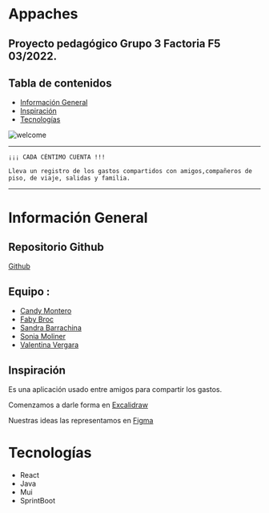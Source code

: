 # Appaches
## Proyecto pedagógico Grupo 3 Factoria F5 03/2022.



## Tabla de contenidos
* [Información General](#Información-General)
* [Inspiración](#Inspiración)
* [Tecnologías](#Tecnologías)

![welcome](https://i.ibb.co/0QWc00Y/Welcome.png)

- - -
```
¡¡¡ CADA CÉNTIMO CUENTA !!!

Lleva un registro de los gastos compartidos con amigos,compañeros de piso, de viaje, salidas y familia.

```
---

# Información General 

## Repositorio Github 
 [Github](https://github.com/candymd/appaches)


## Equipo : 

* [Candy Montero](https://github.com/candymd) 
* [Faby Broc](https://github.com/FabyBroc)
* [Sandra Barrachina](https://github.com/Sbarrachina) 
* [Sonia Moliner](https://github.com/SMoliner) 
* [Valentina Vergara](https://github.com/19valentinavergara98)

## Inspiración  
Es una aplicación usado entre amigos para compartir los gastos.     

Comenzamos a darle forma en [Excalidraw](https://excalidraw.com/#room=6c81ebec452de005667c,zPrRBAow_boO8wdyAtLMXw
)  

Nuestras ideas las representamos en [Figma](https://www.figma.com/file/V1cnUjU0vDJJDAujb2Qpal/Grupo-3-Appacha-%3F%3F%3F?node-id=0%3A1
)


# Tecnologías 

* React
* Java
* Mui
* SprintBoot 


